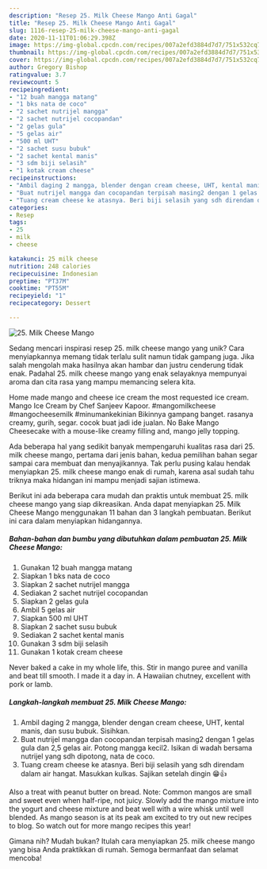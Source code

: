 ```yaml
---
description: "Resep 25. Milk Cheese Mango Anti Gagal"
title: "Resep 25. Milk Cheese Mango Anti Gagal"
slug: 1116-resep-25-milk-cheese-mango-anti-gagal
date: 2020-11-11T01:06:29.398Z
image: https://img-global.cpcdn.com/recipes/007a2efd3884d7d7/751x532cq70/25-milk-cheese-mango-foto-resep-utama.jpg
thumbnail: https://img-global.cpcdn.com/recipes/007a2efd3884d7d7/751x532cq70/25-milk-cheese-mango-foto-resep-utama.jpg
cover: https://img-global.cpcdn.com/recipes/007a2efd3884d7d7/751x532cq70/25-milk-cheese-mango-foto-resep-utama.jpg
author: Gregory Bishop
ratingvalue: 3.7
reviewcount: 5
recipeingredient:
- "12 buah mangga matang"
- "1 bks nata de coco"
- "2 sachet nutrijel mangga"
- "2 sachet nutrijel cocopandan"
- "2 gelas gula"
- "5 gelas air"
- "500 ml UHT"
- "2 sachet susu bubuk"
- "2 sachet kental manis"
- "3 sdm biji selasih"
- "1 kotak cream cheese"
recipeinstructions:
- "Ambil daging 2 mangga, blender dengan cream cheese, UHT, kental manis, dan susu bubuk. Sisihkan."
- "Buat nutrijel mangga dan cocopandan terpisah masing2 dengan 1 gelas gula dan 2,5 gelas air. Potong mangga kecil2. Isikan di wadah bersama nutrijel yang sdh dipotong, nata de coco."
- "Tuang cream cheese ke atasnya. Beri biji selasih yang sdh direndam dalam air hangat. Masukkan kulkas. Sajikan setelah dingin 😁👍"
categories:
- Resep
tags:
- 25
- milk
- cheese

katakunci: 25 milk cheese 
nutrition: 248 calories
recipecuisine: Indonesian
preptime: "PT37M"
cooktime: "PT55M"
recipeyield: "1"
recipecategory: Dessert

---
```



![25. Milk Cheese Mango](https://img-global.cpcdn.com/recipes/007a2efd3884d7d7/751x532cq70/25-milk-cheese-mango-foto-resep-utama.jpg)

Sedang mencari inspirasi resep 25. milk cheese mango yang unik? Cara menyiapkannya memang tidak terlalu sulit namun tidak gampang juga. Jika salah mengolah maka hasilnya akan hambar dan justru cenderung tidak enak. Padahal 25. milk cheese mango yang enak selayaknya mempunyai aroma dan cita rasa yang mampu memancing selera kita.

Home made mango and cheese ice cream the most requested ice cream. Mango Ice Cream by Chef Sanjeev Kapoor. #mangomilkcheese #mangocheesemilk #minumankekinian Bikinnya gampang banget. rasanya creamy, gurih, segar. cocok buat jadi ide jualan. No Bake Mango Cheesecake with a mouse-like creamy filling and, mango jelly topping.

Ada beberapa hal yang sedikit banyak mempengaruhi kualitas rasa dari 25. milk cheese mango, pertama dari jenis bahan, kedua pemilihan bahan segar sampai cara membuat dan menyajikannya. Tak perlu pusing kalau hendak menyiapkan 25. milk cheese mango enak di rumah, karena asal sudah tahu triknya maka hidangan ini mampu menjadi sajian istimewa.


Berikut ini ada beberapa cara mudah dan praktis untuk membuat 25. milk cheese mango yang siap dikreasikan. Anda dapat menyiapkan 25. Milk Cheese Mango menggunakan 11 bahan dan 3 langkah pembuatan. Berikut ini cara dalam menyiapkan hidangannya.

<!--inarticleads1-->

##### Bahan-bahan dan bumbu yang dibutuhkan dalam pembuatan 25. Milk Cheese Mango:

1. Gunakan 12 buah mangga matang
1. Siapkan 1 bks nata de coco
1. Siapkan 2 sachet nutrijel mangga
1. Sediakan 2 sachet nutrijel cocopandan
1. Siapkan 2 gelas gula
1. Ambil 5 gelas air
1. Siapkan 500 ml UHT
1. Siapkan 2 sachet susu bubuk
1. Sediakan 2 sachet kental manis
1. Gunakan 3 sdm biji selasih
1. Gunakan 1 kotak cream cheese


Never baked a cake in my whole life, this. Stir in mango puree and vanilla and beat till smooth. I made it a day in. A Hawaiian chutney, excellent with pork or lamb. 

<!--inarticleads2-->

##### Langkah-langkah membuat 25. Milk Cheese Mango:

1. Ambil daging 2 mangga, blender dengan cream cheese, UHT, kental manis, dan susu bubuk. Sisihkan.
1. Buat nutrijel mangga dan cocopandan terpisah masing2 dengan 1 gelas gula dan 2,5 gelas air. Potong mangga kecil2. Isikan di wadah bersama nutrijel yang sdh dipotong, nata de coco.
1. Tuang cream cheese ke atasnya. Beri biji selasih yang sdh direndam dalam air hangat. Masukkan kulkas. Sajikan setelah dingin 😁👍


Also a treat with peanut butter on bread. Note: Common mangos are small and sweet even when half-ripe, not juicy. Slowly add the mango mixture into the yogurt and cheese mixture and beat well with a wire whisk until well blended. As mango season is at its peak am excited to try out new recipes to blog. So watch out for more mango recipes this year! 

Gimana nih? Mudah bukan? Itulah cara menyiapkan 25. milk cheese mango yang bisa Anda praktikkan di rumah. Semoga bermanfaat dan selamat mencoba!

